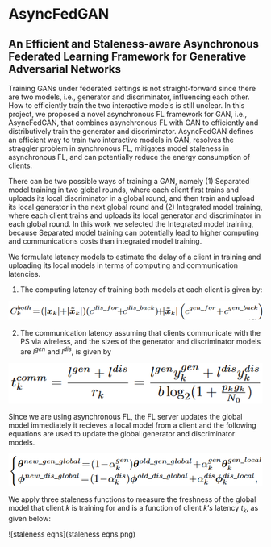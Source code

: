 # AsyncFedGAN
## An Efficient and Staleness-aware Asynchronous Federated Learning Framework for Generative Adversarial Networks

Training GANs under federated settings is not straight-forward since there are two models, i.e., generator and discriminator, influencing each other. How to efficiently train the two interactive models is still unclear. In this project, we proposed a novel asynchronous FL framework for GAN, i.e., AsyncFedGAN, that combines asynchronous FL with
GAN to efficiently and distributively train the generator and discriminator. AsyncFedGAN defines an efficient way to train two interactive models in GAN, resolves the straggler problem in synchronous FL, mitigates model staleness in asynchronous FL, and can potentially reduce the energy consumption of clients. 

There can be two possible ways of training a GAN, namely (1) Separated model training in two global rounds, where each client first trains and uploads its local discriminator in a global round, and then train and upload its local generator in the next global round and (2) Integrated model training, where each client trains and uploads its local generator and discriminator in each global round. In this work we selected the Integrated model training, because Separated model training can potentially lead to higher computing and communications costs than integrated model training.

We formulate latency models to estimate the delay of a client in training and uploading its local models in terms of computing and communication latencies.

1. The computing latency of training both models at each client is given by: 

![comp_latency](comp_latency.png)

2. The communication latency assuming that clients communicate with the PS via wireless, and the sizes of the generator and discriminator models are $l^{gen}$ and $l^{dis}$, is given by

![comm_latency](comm_latency.png)

Since we are using asynchronous FL, the FL server updates the global model immediately it recieves a local model from a client and the following equations are used to update the global generator and discriminator models.

![model_update](model_update.png)

We apply three staleness functions to measure the freshness of the global model that client $k$ is training for and is a function of client $k’s$ latency $t_k$, as given below:

![staleness eqns](staleness eqns.png)

